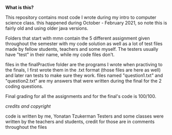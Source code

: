 **What is this?**

This repository contains most code I wrote during my intro to computer science class.
this happened during October - February 2021, so note this is fairly old and using older java versions.

Folders that start with mmn contain the 5 different assignment given throughout the semester with my code solution
as well as a lot of test files made by fellow students, teachers and some myself.
The testers usually have "test" in their name, while my code files don't.


files in the finalPractive folder are the programs I wrote when practiving to the finals, 
I first wrote them in the .txt format (those files are here as well) and later ran tests to make sure they work.
files named "question1.txt" and "question2.txt" are my answers that were written during the final for the 2 coding questions.


Final grading for all the assignments and for the final's code is 100/100.

_credits and copyright_

code is written by me, Yonatan Tzukerman
Testers and some classes were written by the teachers and students, credit for those are in comments throughout the files 
